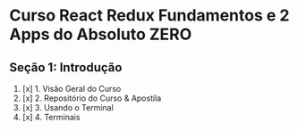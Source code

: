 # Curso React Redux Fundamentos e 2 Apps do Absoluto ZERO

## Seção 1: Introdução

1. [x] 1. Visão Geral do Curso
2. [x] 2. Repositório do Curso & Apostila
3. [x] 3. Usando o Terminal
4. [x] 4. Terminais
